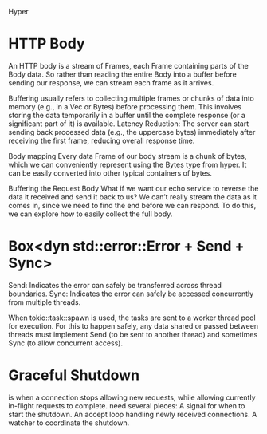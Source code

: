 Hyper

# HTTP Body
An HTTP body is a stream of Frames, each Frame containing parts of the Body data. So rather than reading the entire Body into a buffer before sending our response, we can stream each frame as it arrives. 

Buffering usually refers to collecting multiple frames or chunks of data into memory (e.g., in a Vec or Bytes) before processing them. This involves storing the data temporarily in a buffer until the complete response (or a significant part of it) is available.
Latency Reduction:
The server can start sending back processed data (e.g., the uppercase bytes) immediately after receiving the first frame, reducing overall response time.

Body mapping
Every data Frame of our body stream is a chunk of bytes, which we can conveniently represent using the Bytes type from hyper. It can be easily converted into other typical containers of bytes.

Buffering the Request Body
What if we want our echo service to reverse the data it received and send it back to us? We can’t really stream the data as it comes in, since we need to find the end before we can respond. To do this, we can explore how to easily collect the full body.

# Box<dyn std::error::Error + Send + Sync>
Send: Indicates the error can safely be transferred across thread boundaries.
Sync: Indicates the error can safely be accessed concurrently from multiple threads.

When tokio::task::spawn is used, the tasks are sent to a worker thread pool for execution. For this to happen safely, any data shared or passed between threads must implement Send (to be sent to another thread) and sometimes Sync (to allow concurrent access).

# Graceful Shutdown
is when a connection stops allowing new requests, while allowing currently in-flight requests to complete.
need several pieces:
A signal for when to start the shutdown.
An accept loop handling newly received connections.
A watcher to coordinate the shutdown.